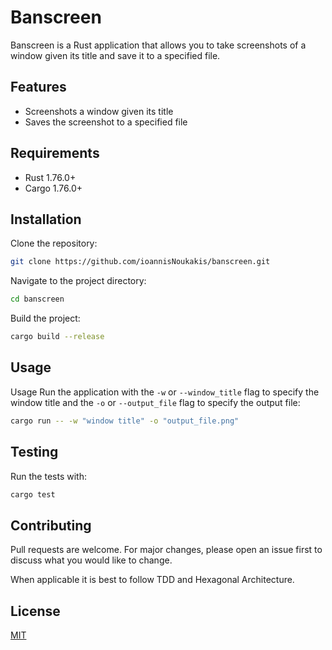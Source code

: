# Banscreen

Banscreen is a Rust application that allows you to take screenshots of a window given its title and save it to a
specified file.

## Features

- Screenshots a window given its title
- Saves the screenshot to a specified file

## Requirements

- Rust 1.76.0+
- Cargo 1.76.0+

## Installation

Clone the repository:

```bash
git clone https://github.com/ioannisNoukakis/banscreen.git
```

Navigate to the project directory:

```bash
cd banscreen
```

Build the project:

```bash
cargo build --release
```

## Usage

Usage
Run the application with the `-w` or `--window_title` flag to specify the window title and the `-o` or `--output_file`
flag to specify the output file:

```bash
cargo run -- -w "window title" -o "output_file.png"
```

## Testing

Run the tests with:

```bash
cargo test
```

## Contributing
Pull requests are welcome. For major changes, please open an issue first to discuss what you would like to change.

When applicable it is best to follow TDD and Hexagonal Architecture.

## License

[MIT](https://choosealicense.com/licenses/mit/)
